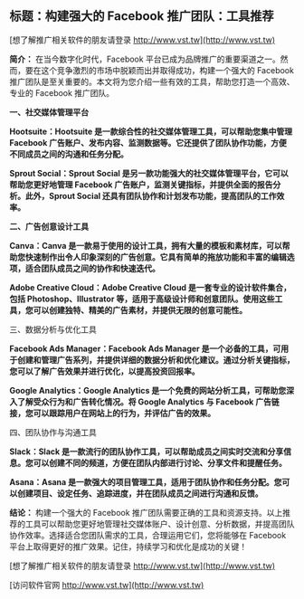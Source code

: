 ## **标题：构建强大的 Facebook 推广团队：工具推荐**

[想了解推广相关软件的朋友请登录 http://www.vst.tw](http://www.vst.tw)

**简介：**
在当今数字化时代，Facebook 平台已成为品牌推广的重要渠道之一。然而，要在这个竞争激烈的市场中脱颖而出并取得成功，构建一个强大的 Facebook 推广团队是至关重要的。本文将为您介绍一些有效的工具，帮助您打造一个高效、专业的 Facebook 推广团队。

**一、社交媒体管理平台**

**Hootsuite：Hootsuite 是一款综合性的社交媒体管理工具，可以帮助您集中管理 Facebook 广告账户、发布内容、监测数据等。它还提供了团队协作功能，方便不同成员之间的沟通和任务分配。**

**Sprout Social：Sprout Social 是另一款功能强大的社交媒体管理平台，它可以帮助您更好地管理 Facebook 广告账户，监测关键指标，并提供全面的报告分析。此外，Sprout Social 还具有团队协作和计划发布功能，提高团队的工作效率。**

**二、广告创意设计工具**

**Canva：Canva 是一款易于使用的设计工具，拥有大量的模板和素材库，可以帮助您快速制作出令人印象深刻的广告创意。它具有简单的拖放功能和丰富的编辑选项，适合团队成员之间的协作和快速迭代。**

**Adobe Creative Cloud：Adobe Creative Cloud 是一套专业的设计软件集合，包括 Photoshop、Illustrator 等，适用于高级设计师和创意团队。使用这些工具，您可以创建独特、精美的广告素材，并提供无限的创意可能性。**

三、数据分析与优化工具

**Facebook Ads Manager：Facebook Ads Manager 是一个必备的工具，可用于创建和管理广告系列，并提供详细的数据分析和优化建议。通过分析关键指标，您可以了解广告效果并进行优化，以提高投资回报率。**

**Google Analytics：Google Analytics 是一个免费的网站分析工具，可帮助您深入了解受众行为和广告转化情况。将 Google Analytics 与 Facebook 广告链接，您可以跟踪用户在网站上的行为，并评估广告的效果。**

四、团队协作与沟通工具

**Slack：Slack 是一款流行的团队协作工具，可以帮助成员之间实时交流和分享信息。您可以创建不同的频道，方便在团队内部进行讨论、分享文件和提醒任务。**

**Asana：Asana 是一款强大的项目管理工具，适用于团队协作和任务分配。您可以创建项目、设定任务、追踪进度，并在团队成员之间进行沟通和反馈。**

**结论：**
构建一个强大的 Facebook 推广团队需要正确的工具和资源支持。以上推荐的工具可以帮助您更好地管理社交媒体账户、设计创意、分析数据，并提高团队协作效率。选择适合您团队需求的工具，合理运用它们，您将能够在 Facebook 平台上取得更好的推广效果。记住，持续学习和优化是成功的关键！

[想了解推广相关软件的朋友请登录 http://www.vst.tw](http://www.vst.tw)


[访问软件官网 http://www.vst.tw](http://www.vst.tw)
